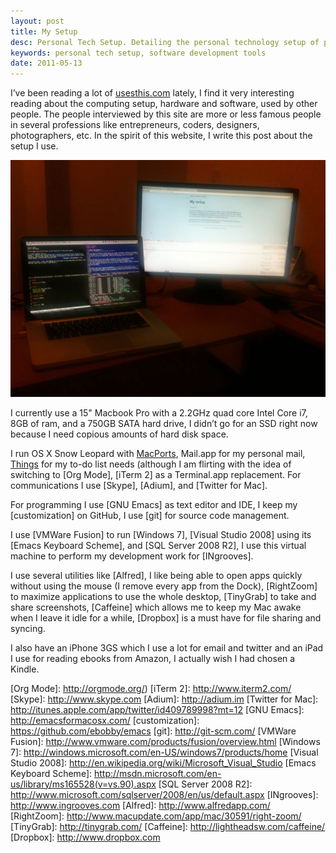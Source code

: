 ```yaml
---
layout: post
title: My Setup
desc: Personal Tech Setup. Detailing the personal technology setup of professionals, highlighting their hardware and software preferences for efficient work and leisure.
keywords: personal tech setup, software development tools
date: 2011-05-13
---
```


I’ve been reading a lot of [usesthis.com] lately, I find
it very interesting reading about the computing setup, hardware and
software, used by other people. The people interviewed by this site are
more or less famous people in several professions like entrepreneurs,
coders, designers, photographers, etc. In the spirit of this website, I
write this post about the setup I use.

<img src="/assets/images/setup.jpg" title="Picture of my setup" class="center" alt="Picture of my setup" />

I currently use a 15" Macbook Pro with a 2.2GHz quad core Intel Core i7,
8GB of ram, and a 750GB SATA hard drive, I didn’t go for an SSD right
now because I need copious amounts of hard disk space.

I run OS X Snow Leopard with [MacPorts], Mail.app for
my personal mail, [Things] for my to-do list needs
(although I am flirting with the idea of switching to [Org Mode],
[iTerm 2] as a Terminal.app replacement. For
communications I use [Skype], [Adium], and
[Twitter for Mac].

For programming I use [GNU Emacs] as text editor and IDE, I
keep my [customization] on GitHub, I use
[git] for source code management.

I use [VMWare Fusion] to run [Windows 7], [Visual Studio 2008] using its
[Emacs Keyboard Scheme], and [SQL Server 2008 R2], I use this virtual machine to perform my
development work for [INgrooves].

I use several utilities like [Alfred], I like being able
to open apps quickly without using the mouse (I remove every app from
the Dock), [RightZoom] to maximize applications to
use the whole desktop, [TinyGrab] to take and share
screenshots, [Caffeine] which allows me to keep my Mac
awake when I leave it idle for a while, [Dropbox] is a
must have for file sharing and syncing.

I also have an iPhone 3GS which I use a lot for email and twitter and an
iPad I use for reading ebooks from Amazon, I actually wish I had chosen
a Kindle.

  [usesthis.com]: http://www.usesthis.com
  [MacPorts]: http://www.macports.org/
  [Things]: http://culturedcode.com/things/
  [Org Mode]: http://orgmode.org/)
  [iTerm 2]: http://www.iterm2.com/
  [Skype]: http://www.skype.com
  [Adium]: http://adium.im
  [Twitter for Mac]: http://itunes.apple.com/app/twitter/id409789998?mt=12
  [GNU Emacs]: http://emacsformacosx.com/
  [customization]: https://github.com/ebobby/emacs
  [git]: http://git-scm.com/
  [VMWare Fusion]: http://www.vmware.com/products/fusion/overview.html
  [Windows 7]: http://windows.microsoft.com/en-US/windows7/products/home
  [Visual Studio 2008]: http://en.wikipedia.org/wiki/Microsoft_Visual_Studio
  [Emacs Keyboard Scheme]: http://msdn.microsoft.com/en-us/library/ms165528(v=vs.90).aspx
  [SQL Server 2008 R2]: http://www.microsoft.com/sqlserver/2008/en/us/default.aspx
  [INgrooves]: http://www.ingrooves.com
  [Alfred]: http://www.alfredapp.com/
  [RightZoom]: http://www.macupdate.com/app/mac/30591/right-zoom/
  [TinyGrab]: http://tinygrab.com/
  [Caffeine]: http://lightheadsw.com/caffeine/
  [Dropbox]: http://www.dropbox.com
